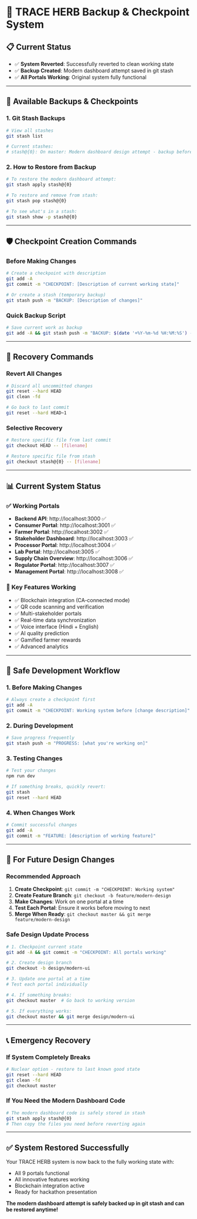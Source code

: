 # 🔄 TRACE HERB Backup & Checkpoint System

## 📋 **Current Status**
- ✅ **System Reverted**: Successfully reverted to clean working state
- ✅ **Backup Created**: Modern dashboard attempt saved in git stash
- ✅ **All Portals Working**: Original system fully functional

---

## 🎯 **Available Backups & Checkpoints**

### **1. Git Stash Backups**
```bash
# View all stashes
git stash list

# Current stashes:
# stash@{0}: On master: Modern dashboard design attempt - backup before revert
```

### **2. How to Restore from Backup**
```bash
# To restore the modern dashboard attempt:
git stash apply stash@{0}

# To restore and remove from stash:
git stash pop stash@{0}

# To see what's in a stash:
git stash show -p stash@{0}
```

---

## 🛡️ **Checkpoint Creation Commands**

### **Before Making Changes**
```bash
# Create a checkpoint with description
git add -A
git commit -m "CHECKPOINT: [Description of current working state]"

# Or create a stash (temporary backup)
git stash push -m "BACKUP: [Description of changes]"
```

### **Quick Backup Script**
```bash
# Save current work as backup
git add -A && git stash push -m "BACKUP: $(date '+%Y-%m-%d %H:%M:%S') - Quick backup before changes"
```

---

## 🔧 **Recovery Commands**

### **Revert All Changes**
```bash
# Discard all uncommitted changes
git reset --hard HEAD
git clean -fd

# Go back to last commit
git reset --hard HEAD~1
```

### **Selective Recovery**
```bash
# Restore specific file from last commit
git checkout HEAD -- [filename]

# Restore specific file from stash
git checkout stash@{0} -- [filename]
```

---

## 📊 **Current System Status**

### **✅ Working Portals**
- **Backend API**: http://localhost:3000 ✅
- **Consumer Portal**: http://localhost:3001 ✅
- **Farmer Portal**: http://localhost:3002 ✅
- **Stakeholder Dashboard**: http://localhost:3003 ✅
- **Processor Portal**: http://localhost:3004 ✅
- **Lab Portal**: http://localhost:3005 ✅
- **Supply Chain Overview**: http://localhost:3006 ✅
- **Regulator Portal**: http://localhost:3007 ✅
- **Management Portal**: http://localhost:3008 ✅

### **🎯 Key Features Working**
- ✅ Blockchain integration (CA-connected mode)
- ✅ QR code scanning and verification
- ✅ Multi-stakeholder portals
- ✅ Real-time data synchronization
- ✅ Voice interface (Hindi + English)
- ✅ AI quality prediction
- ✅ Gamified farmer rewards
- ✅ Advanced analytics

---

## 🚀 **Safe Development Workflow**

### **1. Before Making Changes**
```bash
# Always create a checkpoint first
git add -A
git commit -m "CHECKPOINT: Working system before [change description]"
```

### **2. During Development**
```bash
# Save progress frequently
git stash push -m "PROGRESS: [what you're working on]"
```

### **3. Testing Changes**
```bash
# Test your changes
npm run dev

# If something breaks, quickly revert:
git stash
git reset --hard HEAD
```

### **4. When Changes Work**
```bash
# Commit successful changes
git add -A
git commit -m "FEATURE: [description of working feature]"
```

---

## 🎨 **For Future Design Changes**

### **Recommended Approach**
1. **Create Checkpoint**: `git commit -m "CHECKPOINT: Working system"`
2. **Create Feature Branch**: `git checkout -b feature/modern-design`
3. **Make Changes**: Work on one portal at a time
4. **Test Each Portal**: Ensure it works before moving to next
5. **Merge When Ready**: `git checkout master && git merge feature/modern-design`

### **Safe Design Update Process**
```bash
# 1. Checkpoint current state
git add -A && git commit -m "CHECKPOINT: All portals working"

# 2. Create design branch
git checkout -b design/modern-ui

# 3. Update one portal at a time
# Test each portal individually

# 4. If something breaks:
git checkout master  # Go back to working version

# 5. If everything works:
git checkout master && git merge design/modern-ui
```

---

## 📞 **Emergency Recovery**

### **If System Completely Breaks**
```bash
# Nuclear option - restore to last known good state
git reset --hard HEAD
git clean -fd
git checkout master
```

### **If You Need the Modern Dashboard Code**
```bash
# The modern dashboard code is safely stored in stash
git stash apply stash@{0}
# Then copy the files you need before reverting again
```

---

## ✅ **System Restored Successfully**

Your TRACE HERB system is now back to the fully working state with:
- All 9 portals functional
- All innovative features working
- Blockchain integration active
- Ready for hackathon presentation

**The modern dashboard attempt is safely backed up in git stash and can be restored anytime!**
